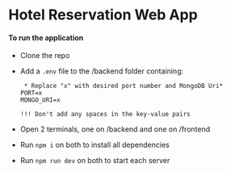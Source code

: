 # Hotel Reservation Web App

#### To run the application

- Clone the repo
- Add a `.env` file to the /backend folder containing:

  ```
   * Replace "x" with desired port number and MongoDB Uri*
  PORT=x
  MONGO_URI=x

  !!! Don't add any spaces in the key-value pairs
  ```

- Open 2 terminals, one on /backend and one on /frontend
- Run `npm i` on both to install all dependencies
- Run `npm run dev` on both to start each server

